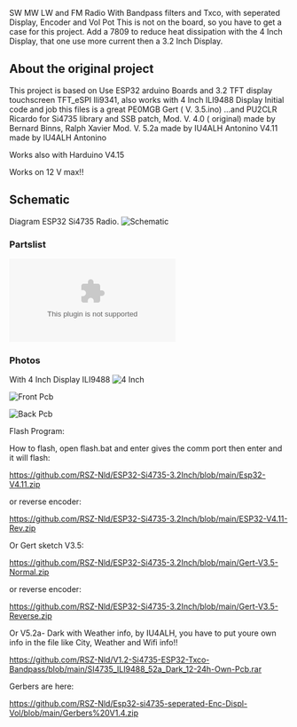 SW MW LW and FM Radio  With Bandpass filters and Txco, with seperated Display, Encoder and Vol Pot
This is not on the board, so you have to get a case for this project.
Add a 7809 to reduce heat dissipation with the 4 Inch Display, that one use more current then a 3.2 Inch Display.

## About the original project
This project is based on 
Use ESP32 arduino Boards and 3.2 TFT display touchscreen TFT_eSPI Ili9341, also works with 4 Inch ILI9488 Display
Initial code and job this files is a great PE0MGB Gert ( V. 3.5.ino) ...and PU2CLR Ricardo for Si4735 library and SSB patch,
Mod. V. 4.0 ( original) made by Bernard Binns, Ralph Xavier
Mod. V. 5.2a made by  IU4ALH Antonino
V4.11 made by  IU4ALH Antonino

Works also with Harduino V4.15





Works on 12 V max!! 
## Schematic
Diagram ESP32 Si4735 Radio.
![Schematic](https://github.com/RSZ-Nld/Esp32-si4735-seperated-Enc-Displ-Vol/blob/main/Diagram-V1.4.jpg  )
### Partslist
![Partslist](https://github.com/RSZ-Nld/Esp32-si4735-seperated-Enc-Displ-Vol/blob/main/Parts-ESP32%20Si4735-Bandpass-Txco-Radio-Sep-Display.doc  )
### Photos
With 4 Inch Display ILI9488
![4 Inch](https://github.com/RSZ-Nld/Esp32-si4735-seperated-Enc-Displ-Vol/blob/main/111.jpg )

![Front Pcb](https://github.com/RSZ-Nld/Esp32-si4735-seperated-Enc-Displ-Vol/blob/main/Pcb-Front.JPG )

![Back Pcb](https://github.com/RSZ-Nld/Esp32-si4735-seperated-Enc-Displ-Vol/blob/main/Pcb-Back.JPG )


Flash Program:

How to flash, open flash.bat and enter gives the comm port then enter and it will flash:

https://github.com/RSZ-Nld/ESP32-Si4735-3.2Inch/blob/main/Esp32-V4.11.zip

or reverse encoder:

https://github.com/RSZ-Nld/ESP32-Si4735-3.2Inch/blob/main/ESP32-V4.11-Rev.zip

Or Gert sketch V3.5:

https://github.com/RSZ-Nld/ESP32-Si4735-3.2Inch/blob/main/Gert-V3.5-Normal.zip

or reverse encoder:

https://github.com/RSZ-Nld/ESP32-Si4735-3.2Inch/blob/main/Gert-V3.5-Reverse.zip

Or  V5.2a- Dark with Weather info, by IU4ALH, you have to put youre own info in the file like City, Weather and Wifi info!!

https://github.com/RSZ-Nld/V1.2-Si4735-ESP32-Txco-Bandpass/blob/main/SI4735_ILI9488_52a_Dark_12-24h-Own-Pcb.rar




Gerbers are here:

https://github.com/RSZ-Nld/Esp32-si4735-seperated-Enc-Displ-Vol/blob/main/Gerbers%20V1.4.zip







